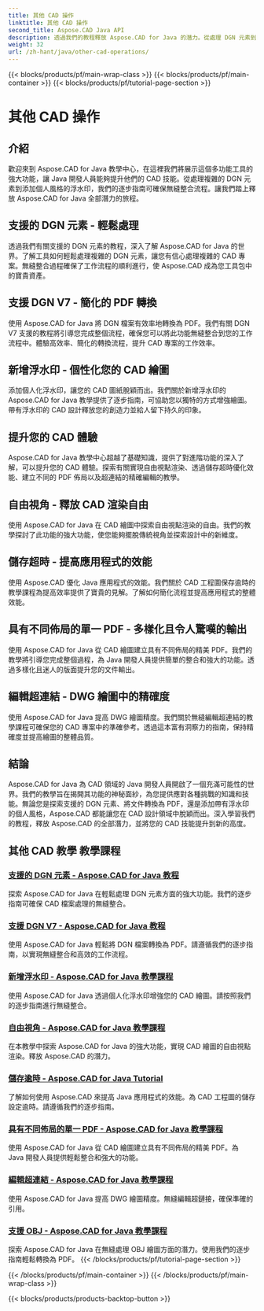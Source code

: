 ```yaml
---
title: 其他 CAD 操作
linktitle: 其他 CAD 操作
second_title: Aspose.CAD Java API
description: 透過我們的教程釋放 Aspose.CAD for Java 的潛力。從處理 DGN 元素到添加浮水印，輕鬆提高您的 CAD 技能。
weight: 32
url: /zh-hant/java/other-cad-operations/
---
```


{{< blocks/products/pf/main-wrap-class >}}
{{< blocks/products/pf/main-container >}}
{{< blocks/products/pf/tutorial-page-section >}}

# 其他 CAD 操作

## 介紹

歡迎來到 Aspose.CAD for Java 教學中心，在這裡我們將展示這個多功能工具的強大功能，讓 Java 開發人員能夠提升他們的 CAD 技能。從處理複雜的 DGN 元素到添加個人風格的浮水印，我們的逐步指南可確保無縫整合流程。讓我們踏上釋放 Aspose.CAD for Java 全部潛力的旅程。

## 支援的 DGN 元素 - 輕鬆處理

透過我們有關支援的 DGN 元素的教程，深入了解 Aspose.CAD for Java 的世界。了解工具如何輕鬆處理複雜的 DGN 元素，讓您有信心處理複雜的 CAD 專案。無縫整合過程確保了工作流程的順利進行，使 Aspose.CAD 成為您工具包中的寶貴資產。

## 支援 DGN V7 - 簡化的 PDF 轉換

使用 Aspose.CAD for Java 將 DGN 檔案有效率地轉換為 PDF。我們有關 DGN V7 支援的教程將引導您完成整個流程，確保您可以將此功能無縫整合到您的工作流程中。體驗高效率、簡化的轉換流程，提升 CAD 專案的工作效率。

## 新增浮水印 - 個性化您的 CAD 繪圖

添加個人化浮水印，讓您的 CAD 圖紙脫穎而出。我們關於新增浮水印的 Aspose.CAD for Java 教學提供了逐步指南，可協助您以獨特的方式增強繪圖。帶有浮水印的 CAD 設計釋放您的創造力並給人留下持久的印象。

## 提升您的 CAD 體驗

Aspose.CAD for Java 教學中心超越了基礎知識，提供了對進階功能的深入了解，可以提升您的 CAD 體驗。探索有關實現自由視點渲染、透過儲存超時優化效能、建立不同的 PDF 佈局以及超連結的精確編輯的教學。

## 自由視角 - 釋放 CAD 渲染自由

使用 Aspose.CAD for Java 在 CAD 繪圖中探索自由視點渲染的自由。我們的教學探討了此功能的強大功能，使您能夠擺脫傳統視角並探索設計中的新維度。

## 儲存超時 - 提高應用程式的效能

使用 Aspose.CAD 優化 Java 應用程式的效能。我們關於 CAD 工程圖保存逾時的教學課程為提高效率提供了寶貴的見解。了解如何簡化流程並提高應用程式的整體效能。

## 具有不同佈局的單一 PDF - 多樣化且令人驚嘆的輸出

使用 Aspose.CAD for Java 從 CAD 繪圖建立具有不同佈局的精美 PDF。我們的教學將引導您完成整個過程，為 Java 開發人員提供簡單的整合和強大的功能。透過多樣化且迷人的版面提升您的文件輸出。

## 編輯超連結 - DWG 繪圖中的精確度

使用 Aspose.CAD for Java 提高 DWG 繪圖精度。我們關於無縫編輯超連結的教學課程可確保您的 CAD 專案中的準確參考。透過這本富有洞察力的指南，保持精確度並提高繪圖的整體品質。

## 結論

Aspose.CAD for Java 為 CAD 領域的 Java 開發人員開啟了一個充滿可能性的世界。我們的教學旨在揭開其功能的神秘面紗，為您提供應對各種挑戰的知識和技能。無論您是探索支援的 DGN 元素、將文件轉換為 PDF，還是添加帶有浮水印的個人風格，Aspose.CAD 都能讓您在 CAD 設計領域中脫穎而出。深入學習我們的教程，釋放 Aspose.CAD 的全部潛力，並將您的 CAD 技能提升到新的高度。
## 其他 CAD 教學 教學課程
### [支援的 DGN 元素 - Aspose.CAD for Java 教程](./supported-dgn-elements/)
探索 Aspose.CAD for Java 在輕鬆處理 DGN 元素方面的強大功能。我們的逐步指南可確保 CAD 檔案處理的無縫整合。
### [支援 DGN V7 - Aspose.CAD for Java 教程](./support-for-dgn-v7/)
使用 Aspose.CAD for Java 輕鬆將 DGN 檔案轉換為 PDF。請遵循我們的逐步指南，以實現無縫整合和高效的工作流程。
### [新增浮水印 - Aspose.CAD for Java 教學課程](./add-watermark/)
使用 Aspose.CAD for Java 透過個人化浮水印增強您的 CAD 繪圖。請按照我們的逐步指南進行無縫整合。
### [自由視角 - Aspose.CAD for Java 教學課程](./free-point-of-view/)
在本教學中探索 Aspose.CAD for Java 的強大功能，實現 CAD 繪圖的自由視點渲染。釋放 Aspose.CAD 的潛力。
### [儲存逾時 - Aspose.CAD for Java Tutorial](./put-timeout-on-save/)
了解如何使用 Aspose.CAD 來提高 Java 應用程式的效能。為 CAD 工程圖的儲存設定逾時。請遵循我們的逐步指南。
### [具有不同佈局的單一 PDF - Aspose.CAD for Java 教學課程](./single-pdf-different-layouts/)
使用 Aspose.CAD for Java 從 CAD 繪圖建立具有不同佈局的精美 PDF。為 Java 開發人員提供輕鬆整合和強大的功能。
### [編輯超連結 - Aspose.CAD for Java 教學課程](./edit-hyperlink/)
使用 Aspose.CAD for Java 提高 DWG 繪圖精度。無縫編輯超鏈接，確保準確的引用。
### [支援 OBJ - Aspose.CAD for Java 教學課程](./support-of-obj/)
探索 Aspose.CAD for Java 在無縫處理 OBJ 繪圖方面的潛力。使用我們的逐步指南輕鬆轉換為 PDF。
{{< /blocks/products/pf/tutorial-page-section >}}

{{< /blocks/products/pf/main-container >}}
{{< /blocks/products/pf/main-wrap-class >}}

{{< blocks/products/products-backtop-button >}}

